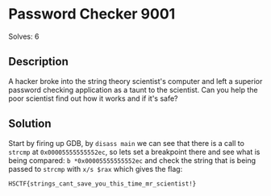 # Password Checker 9001
Solves: 6

## Description
A hacker broke into the string theory scientist's computer and left a superior password checking application as a taunt to the scientist. Can you help the poor scientist find out how it works and if it's safe?

## Solution
Start by firing up GDB, by `disass main` we can see that there is a call to `strcmp` at `0x00005555555552ec`, so lets set a breakpoint there and see what is being compared: `b *0x00005555555552ec` and check the string that is being passed to `strcmp` with `x/s $rax` which gives the flag:
```
HSCTF{strings_cant_save_you_this_time_mr_scientist!}
```